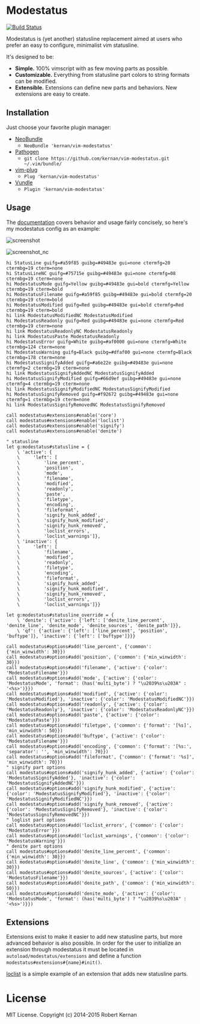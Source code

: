 # Modestatus
[![Build Status](https://travis-ci.org/kernan/vim-modestatus.svg?branch=master)](https://travis-ci.org/kernan/vim-modestatus)

Modestatus is (yet another) statusline replacement aimed at users who prefer
an easy to configure, minimalist vim statusline.

It's designed to be:
- **Simple.** 100% vimscript with as few moving parts as possible.
- **Customizable.** Everything from statusline part colors to string formats
  can be modified.
- **Extensible.** Extensions can define new parts and behaviors. New extensions
  are easy to create.

## Installation

Just choose your favorite plugin manager:

- [NeoBundle][neobundle]
  - `NeoBundle 'kernan/vim-modestatus'`
- [Pathogen][pathogen]
  - `git clone https://github.com/kernan/vim-modestatus.git ~/.vim/bundle/`
- [vim-plug][vim-plug]
  - `Plug 'kernan/vim-modestatus'`
- [Vundle][vundle]
  - `Plugin 'kernan/vim-modestatus'`

## Usage

The [documentation](doc/modestatus.txt) covers behavior and usage fairly
concisely, so here's my modestatus config as an example:

![screenshot](https://raw.github.com/kernan/vim-modestatus/master/statusline.jpg)

![screenshot_nc](https://raw.github.com/kernan/vim-modestatus/master/statusline_nc.jpg)

```viml
hi StatusLine guifg=#a59f85 guibg=#49483e gui=none ctermfg=20 ctermbg=19 cterm=none
hi StatusLineNC guifg=#75715e guibg=#49483e gui=none ctermfg=08 ctermbg=19 cterm=none
hi ModestatusMode guifg=Yellow guibg=#49483e gui=bold ctermfg=Yellow ctermbg=19 cterm=bold
hi ModestatusFilename guifg=#a59f85 guibg=#49483e gui=bold ctermfg=20 ctermbg=19 cterm=bold
hi ModestatusModified guifg=Red guibg=#49483e gui=bold ctermfg=Red ctermbg=19 cterm=bold
hi link ModestatusModifiedNC ModestatusModified
hi ModestatusReadonly guifg=Red guibg=#49483e gui=none ctermfg=Red ctermbg=19 cterm=none
hi link ModestatusReadonlyNC ModestatusReadonly
hi link ModestatusPaste ModestatusReadonly
hi ModestatusError guifg=White guibg=#af0000 gui=none ctermfg=White ctermbg=124 cterm=none
hi ModestatusWarning guifg=Black guibg=#dfaf00 gui=none ctermfg=Black ctermbg=178 cterm=none
hi ModestatusSignifyAdded guifg=#a6e22e guibg=#49483e gui=none ctermfg=2 ctermbg=19 cterm=none
hi link ModestatusSignifyAddedNC ModestatusSignifyAdded
hi ModestatusSignifyModified guifg=#66d9ef guibg=#49483e gui=none ctermfg=4 ctermbg=19 cterm=none
hi link ModestatusSignifyModifiedNC ModestatusSignifyModified
hi ModestatusSignifyRemoved guifg=#f92672 guibg=#49483e gui=none ctermfg=1 ctermbg=19 cterm=none
hi link ModestatusSignifyRemovedNC ModestatusSignifyRemoved

call modestatus#extensions#enable('core')
call modestatus#extensions#enable('loclist')
call modestatus#extensions#enable('signify')
call modestatus#extensions#enable('denite')

" statusline
let g:modestatus#statusline = {
	\ 'active': {
	\     'left': [
	\         'line_percent',
	\         'position',
	\         'mode',
	\         'filename',
	\         'modified',
	\         'readonly',
	\         'paste',
	\         'filetype',
	\         'encoding',
	\         'fileformat',
	\         'signify_hunk_added',
	\         'signify_hunk_modified',
	\         'signify_hunk_removed',
	\         'loclist_errors',
	\         'loclist_warnings']},
	\ 'inactive': {
	\     'left': [
	\         'filename',
	\         'modified',
	\         'readonly',
	\         'filetype',
	\         'encoding',
	\         'fileformat',
	\         'signify_hunk_added',
	\         'signify_hunk_modified',
	\         'signify_hunk_removed',
	\         'loclist_errors',
	\         'loclist_warnings']}}

let g:modestatus#statusline_override = {
	\ 'denite': {'active': {'left': ['denite_line_percent', 'denite_line', 'denite_mode', 'denite_sources', 'denite_path']}},
	\ 'qf': {'active': {'left': ['line_percent', 'position', 'buftype']}, 'inactive': {'left': ['buftype']}}}

call modestatus#options#add('line_percent', {'common': {'min_winwidth': 30}})
call modestatus#options#add('position', {'common': {'min_winwidth': 30}})
call modestatus#options#add('filename', {'active': {'color': 'ModestatusFilename'}})
call modestatus#options#add('mode', {'active': {'color': 'ModestatusMode', 'format': (has('multi_byte') ? "\u2039%s\u203A" : '<%s>')}})
call modestatus#options#add('modified', {'active': {'color': 'ModestatusModified'}, 'inactive': {'color': 'ModestatusModifiedNC'}})
call modestatus#options#add('readonly', {'active': {'color': 'ModestatusReadonly'}, 'inactive': {'color': 'ModestatusReadonlyNC'}})
call modestatus#options#add('paste', {'active': {'color': 'ModestatusPaste'}})
call modestatus#options#add('filetype', {'common': {'format': '[%s]', 'min_winwidth': 50}})
call modestatus#options#add('buftype', {'active': {'color': 'ModestatusFilename'}})
call modestatus#options#add('encoding', {'common': {'format': '[%s:', 'separator': '', 'min_winwidth': 70}})
call modestatus#options#add('fileformat', {'common': {'format': '%s]', 'min_winwidth': 70}})
" signify part options
call modestatus#options#add('signify_hunk_added', {'active': {'color': 'ModestatusSignifyAdded'}, 'inactive': {'color': 'ModestatusSignifyAddedNC'}})
call modestatus#options#add('signify_hunk_modified', {'active': {'color': 'ModestatusSignifyModified'}, 'inactive': {'color': 'ModestatusSignifyModifiedNC'}})
call modestatus#options#add('signify_hunk_removed', {'active': {'color': 'ModestatusSignifyRemoved'}, 'inactive': {'color': 'ModestatusSignifyRemovedNC'}})
" loglist part options
call modestatus#options#add('loclist_errors', {'common': {'color': 'ModestatusError'}})
call modestatus#options#add('loclist_warnings', {'common': {'color': 'ModestatusWarning'}})
" denite part options
call modestatus#options#add('denite_line_percent', {'common': {'min_winwidth': 30}})
call modestatus#options#add('denite_line', {'common': {'min_winwidth': 30}})
call modestatus#options#add('denite_sources', {'active': {'color': 'ModestatusFilename'}})
call modestatus#options#add('denite_path', {'common': {'min_winwidth': 50}})
call modestatus#options#add('denite_mode', {'active': {'color': 'ModestatusMode', 'format': (has('multi_byte') ? "\u2039%s\u203A" : '<%s>')}})
```

## Extensions

Extensions exist to make it easier to add new statusline parts, but more
advanced behavior is also possible. In order for the user to initialize an
extension through modestatus it must be located in
`autoload/modestatus/extensions` and define a function
`modestatus#extensions#{name}#init()`.

[loclist](autoload/modestatus/extensions/loclist.vim) is a simple example of an
extension that adds new statusline parts.

# License

MIT License. Copyright (c) 2014-2015 Robert Kernan

[neobundle]:  https://github.com/Shougo/neobundle.vim
[pathogen]:   https://github.com/tpope/vim-pathogen
[screenshot]: https://raw.githubusercontent.com/kernan/vim-modestatus/master/screenshot.png
[vim-plug]:   https://github.com/junegunn/vim-plug
[vundle]:     https://github.com/gmarik/Vundle.vim
